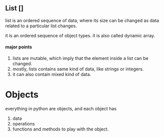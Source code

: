 ## List []

list is an ordered sequence of data, where its size can be changed as data related to a particular list changes.

it is an ordered sequence of object types.
it is also called dynamic array.

#### major points

1. lists are mutable, which imply that the element inside a list can be changed.
2. mostly, lists contains same kind of data, like strings or integers.
3. it can also contain mixed kind of data.

# Objects

everything in python are objects, and each object has

1. data
2. operations
3. functions and methods to play with the object.
